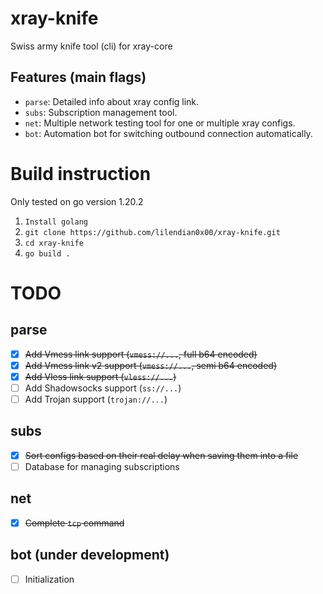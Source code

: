 # xray-knife
Swiss army knife tool (cli) for xray-core

## Features (main flags)
- `parse`: Detailed info about xray config link.
- `subs`: Subscription management tool.
- `net`: Multiple network testing tool for one or multiple xray configs.
- `bot`: Automation bot for switching outbound connection automatically.


# Build instruction
Only tested on go version 1.20.2

1. `Install golang`
2. `git clone https://github.com/lilendian0x00/xray-knife.git`
3. `cd xray-knife`
4. `go build .`
    

# TODO
## parse
- [X] ~~Add Vmess link support (`vmess://...`, full b64 encoded)~~
- [X] ~~Add Vmess link v2 support (`vmess://...`, semi b64 encoded)~~
- [X] ~~Add Vless link support (`vless://...`)~~
- [ ] Add Shadowsocks support (`ss://...`)
- [ ] Add Trojan support (`trojan://...`)
## subs
- [X] ~~Sort configs based on their real delay when saving them into a file~~
- [ ] Database for managing subscriptions
## net
- [X] ~~Complete `tcp` command~~
## bot (under development)
- [ ] Initialization